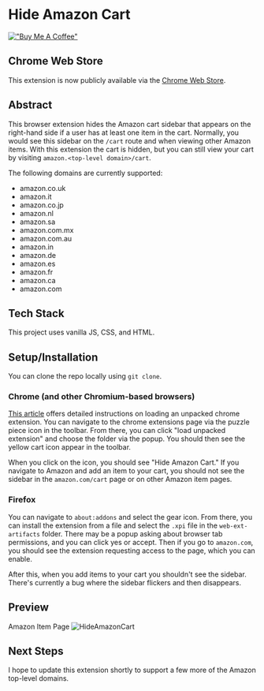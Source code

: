 # Hide Amazon Cart

[!["Buy Me A Coffee"](https://www.buymeacoffee.com/assets/img/custom_images/orange_img.png)](https://www.buymeacoffee.com/decemberthedeveloper)

## Chrome Web Store
This extension is now publicly available via the [Chrome Web Store](https://chrome.google.com/webstore/detail/hide-amazon-cart/ajpehjilbkljgjkdjlooccaopmfgcpeb). 

## Abstract
This browser extension hides the Amazon cart sidebar that appears on the right-hand side if a user has at least one item in the cart. Normally, you would see this sidebar on the `/cart` route and when viewing other Amazon items. With this extension the cart is hidden, but you can still view your cart by visiting `amazon.<top-level domain>/cart`. 

The following domains are currently supported:
- amazon.co.uk
- amazon.it
- amazon.co.jp
- amazon.nl
- amazon.sa
- amazon.com.mx
- amazon.com.au
- amazon.in
- amazon.de
- amazon.es
- amazon.fr
- amazon.ca
- amazon.com

## Tech Stack
This project uses vanilla JS, CSS, and HTML. 

## Setup/Installation
You can clone the repo locally using `git clone`. 

### Chrome (and other Chromium-based browsers)

[This article](https://developer.chrome.com/docs/extensions/mv3/getstarted/development-basics/#load-unpacked) offers detailed instructions on loading an unpacked chrome extension. You can navigate to the chrome extensions page via the puzzle piece icon in the toolbar. From there, you can click "load unpacked extension" and choose the folder via the popup. You should then see the yellow cart icon appear in the toolbar. 

When you click on the icon, you should see "Hide Amazon Cart." If you navigate to Amazon and add an item to your cart, you should not see the sidebar in the `amazon.com/cart` page or on other Amazon item pages. 

### Firefox
You can navigate to `about:addons` and select the gear icon. From there, you can install the extension from a file and select the `.xpi` file in the `web-ext-artifacts` folder. There may be a popup asking about browser tab permissions, and you can click yes or accept. Then if you go to `amazon.com`, you should see the extension requesting access to the page, which you can enable.

After this, when you add items to your cart you shouldn't see the sidebar. There's currently a bug where the sidebar flickers and then disappears.

## Preview
Amazon Item Page
![HideAmazonCart](https://github.com/garnetred/hide-amazon-cart/assets/59572865/343eacea-cc89-448d-ac4c-a85f54c19f9b)

## Next Steps
I hope to update this extension shortly to support a few more of the Amazon top-level domains. 
